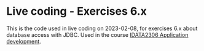 # Live coding - Exercises 6.x

This is the code used in live coding on 2023-02-08, for exercises 6.x about database access with
JDBC.
Used in the
course [IDATA2306 Application development](https://www.ntnu.edu/studies/courses/IDATA2306).
